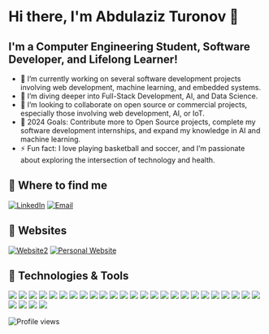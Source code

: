 # Hi there, I'm Abdulaziz Turonov 👋

## I'm a Computer Engineering Student, Software Developer, and Lifelong Learner!

- 🔭 I’m currently working on several software development projects involving web development, machine learning, and embedded systems.
- 🌱 I’m diving deeper into Full-Stack Development, AI, and Data Science.
- 👯 I’m looking to collaborate on open source or commercial projects, especially those involving web development, AI, or IoT.
- 🥅 2024 Goals: Contribute more to Open Source projects, complete my software development internships, and expand my knowledge in AI and machine learning.
- ⚡ Fun fact: I love playing basketball and soccer, and I’m passionate about exploring the intersection of technology and health.

## 💼 Where to find me
[![LinkedIn](https://img.shields.io/badge/-Abdulaziz%20Turonov-blue?style=flat-square&logo=Linkedin&logoColor=white&link=https://www.linkedin.com/in/abdulaziz-turonov-63ab3a260/)](https://www.linkedin.com/in/abdulaziz-turonov-63ab3a260/)
[![Email](https://img.shields.io/badge/-Email-D14836?style=flat-square&logo=Gmail&logoColor=white&link=mailto:aturonov@mun.ca)](mailto:aturonov@mun.ca)

## 🔗 Websites
[![Website2](https://img.shields.io/badge/-CarbonRepay-22D3FA?style=flat-square&logo=Website&logoColor=white&link=https://carbonrepay-bb68f998cf59.herokuapp.com/)](https://carbonrepay-bb68f998cf59.herokuapp.com/)
[![Personal Website](https://img.shields.io/badge/-abdulturonov.ca-000000?style=flat-square&logo=Website&logoColor=white&link=https://abdulturonov.ca)](https://abdulturonov.ca)

## 🔧 Technologies & Tools
![](https://img.shields.io/badge/Code-Java-informational?style=flat&logo=java&logoColor=white&color=2bbc8a)
![](https://img.shields.io/badge/Code-Python-informational?style=flat&logo=python&logoColor=white&color=2bbc8a)
![](https://img.shields.io/badge/Code-C/C++-informational?style=flat&logo=cplusplus&logoColor=white&color=2bbc8a)
![](https://img.shields.io/badge/Code-C%23-informational?style=flat&logo=csharp&logoColor=white&color=2bbc8a)
![](https://img.shields.io/badge/Code-SQL-informational?style=flat&logo=postgresql&logoColor=white&color=2bbc8a)
![](https://img.shields.io/badge/Code-JavaScript/TypeScript-informational?style=flat&logo=javascript&logoColor=white&color=2bbc8a)
![](https://img.shields.io/badge/Code-HTML/CSS-informational?style=flat&logo=html5&logoColor=white&color=2bbc8a)
![](https://img.shields.io/badge/Code-XML-informational?style=flat&logo=xml&logoColor=white&color=2bbc8a)
![](https://img.shields.io/badge/Code-MATLAB-informational?style=flat&logo=mathworks&logoColor=white&color=2bbc8a)
![](https://img.shields.io/badge/Code-VHDL/Verilog-informational?style=flat&logo=verilog&logoColor=white&color=2bbc8a)
![](https://img.shields.io/badge/Framework-React-informational?style=flat&logo=react&logoColor=white&color=2bbc8a)
![](https://img.shields.io/badge/Framework-Vue-informational?style=flat&logo=vue.js&logoColor=white&color=2bbc8a)
![](https://img.shields.io/badge/Framework-Node.js/Express-informational?style=flat&logo=node.js&logoColor=white&color=2bbc8a)
![](https://img.shields.io/badge/Framework-.NET-informational?style=flat&logo=dotnet&logoColor=white&color=2bbc8a)
![](https://img.shields.io/badge/Framework-Flask/Django-informational?style=flat&logo=flask&logoColor=white&color=2bbc8a)
![](https://img.shields.io/badge/Framework-FastAPI-informational?style=flat&logo=fastapi&logoColor=white&color=2bbc8a)
![](https://img.shields.io/badge/Framework-Android_SDK-informational?style=flat&logo=android&logoColor=white&color=2bbc8a)
![](https://img.shields.io/badge/Framework-PostgreSQL/SQLite-informational?style=flat&logo=postgresql&logoColor=white&color=2bbc8a)
![](https://img.shields.io/badge/Framework-Pandas/NumPy-informational?style=flat&logo=pandas&logoColor=white&color=2bbc8a)
![](https://img.shields.io/badge/Tools-Git/GitHub-informational?style=flat&logo=git&logoColor=white&color=2bbc8a)
![](https://img.shields.io/badge/Tools-Docker-informational?style=flat&logo=docker&logoColor=white&color=2bbc8a)
![](https://img.shields.io/badge/Tools-Qt-informational?style=flat&logo=qt&logoColor=white&color=2bbc8a)
![](https://img.shields.io/badge/Tools-Bash-informational?style=flat&logo=gnubash&logoColor=white&color=2bbc8a)
![](https://img.shields.io/badge/Tools-Linux-informational?style=flat&logo=linux&logoColor=white&color=2bbc8a)
![](https://img.shields.io/badge/Tools-Jira-informational?style=flat&logo=jira&logoColor=white&color=2bbc8a)
![](https://img.shields.io/badge/Tools-CI/CD-informational?style=flat&logo=githubactions&logoColor=white&color=2bbc8a)
![](https://img.shields.io/badge/Tools-Android_Studio-informational?style=flat&logo=androidstudio&logoColor=white&color=2bbc8a)
![](https://img.shields.io/badge/Tools-Firebase-informational?style=flat&logo=firebase&logoColor=white&color=2bbc8a)
![](https://img.shields.io/badge/Tools-Excel-informational?style=flat&logo=microsoftexcel&logoColor=white&color=2bbc8a)



![Profile views](https://komarev.com/ghpvc/?username=AbdulTur&label=Profile%20views&color=0e75b6&style=flat)





